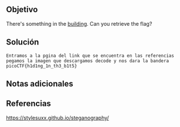 ## Objetivo
There's something in the [building](https://jupiter.challenges.picoctf.org/static/011955b303f293d60c8116e6a4c5c84f/buildings.png). Can you retrieve the flag?
## Solución
```
Entramos a la pgina del link que se encuentra en las referencias pegamos la imagen que descargamos decode y nos dara la bandera 
picoCTF{h1d1ng_1n_th3_b1t5}
```
## Notas adicionales

## Referencias
https://stylesuxx.github.io/steganography/